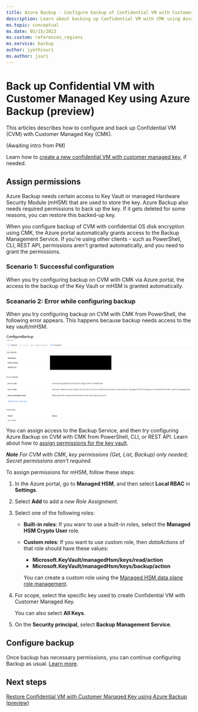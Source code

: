 ```yaml
---
title: Azure Backup - Configure backup of Confidential VM with Customer Managed Key using Azure Backup CMK overview (preview) 
description: Learn about backing up Confidential VM with CMK using Azure Backup.
ms.topic: conceptual
ms.date: 05/15/2023
ms.custom: references_regions
ms.service: backup
author: jyothisuri
ms.author: jsuri
---
```


# Back up Confidential VM with Customer Managed Key using Azure Backup (preview)

This articles describes how to configure and back up Confidential VM (CVM) with Customer Managed Key (CMK).

(Awaiting intro from PM)

Learn how to [create a new confidential VM with customer managed key](https://learn.microsoft.com/en-us/azure/confidential-computing/quick-create-confidential-vm-portal-amd), if needed.

## Assign permissions

Azure Backup needs certain access to Key Vault or managed Hardware Security Module (mHSM) that are used to store the key. Azure Backup also needs required permissions to back up the key. If it gets deleted for some reasons, you can restore this backed-up key.

When you configure backup of CVM with confidential OS disk encryption using CMK, the Azure portal automatically grants access to the Backup Management Service. If you're using other clients - such as PowerShell, CLI, REST API, permissions aren't granted automatically, and you need to grant the permissions.

### Scenario 1: Successful configuration

When you try configuring backup on CVM with CMK via Azure portal, the access to the backup of the Key Vault or mHSM is granted automatically.

### Sceanario 2: Error while configuring backup

When you try configuring backup on CVM with CMK from PowerShell, the following error appears. This happens because backup needs access to the key vault/mHSM.

![Screenshot shows the error while configuring backup when Backup Service doesn't have required access for key.](https://github.com/MicrosoftDocs/Backup-Confidential-VMs-with-CMK/blob/main/articles/media/backup-confidential-vm-with-customer-managed-key/configuration-error-for-missing-access-to-key.png)

You can assign access to the Backup Service, and then try configuring Azure Backup on CVM with CMK from PowerShell, CLI, or REST API. Learn about how to [assign permissions for the key vault](https://learn.microsoft.com/en-us/azure/backup/backup-azure-vms-encryption#provide-permissions).

***Note***
*For CVM with CMK, key permissions (Get, List, Backup) only needed; Secret permissions aren't required.*

To assign permissions for mHSM, follow these steps:

1. In the Azure portal, go to **Managed HSM**, and then select **Local RBAC** in **Settings**.

2. Select **Add** to add a *new Role Assignment*.

3. Select one of the following roles:

   - **Built-in roles**: If you wanr to use a built-in roles, select the **Managed HSM Crypto User** role.

   - **Custom roles**: If you want to use custom role, then *dataActions* of that role should have these values:

     - **Microsoft.KeyVault/managedHsm/keys/read/action**
     - **Microsoft.KeyVault/managedHsm/keys/backup/action**

     You can create a custom role using the [Managed HSM data plane role management](https://learn.microsoft.com/en-us/azure/key-vault/managed-hsm/role-management#create-a-new-role-definition).

4. For scope, select the specific key used to create Confidential VM with Customer Managed Key.

   You can also select **All Keys**. 

5. On the **Security principal**, select **Backup Management Service**.

## Configure backup

Once backup has necessary permissions, you can continue configuring Backup as usual. [Learn more](https://learn.microsoft.com/en-us/azure/backup/backup-during-vm-creation).

## Next steps

[Restore Confidential VM with Customer Managed Key using Azure Backup (preview)](https://github.com/MicrosoftDocs/Backup-Confidential-VMs-with-CMK/blob/main/articles/backup-confidential-vm-with-customer-managed-key-restore.md)
